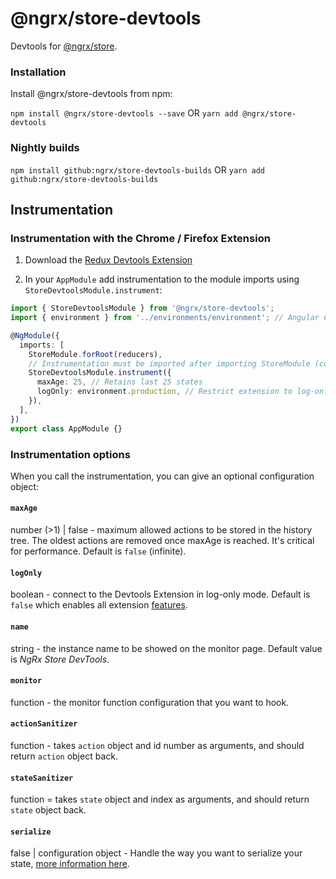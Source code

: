 # @ngrx/store-devtools

Devtools for [@ngrx/store](../store/README.md).

### Installation

Install @ngrx/store-devtools from npm:

`npm install @ngrx/store-devtools --save` OR `yarn add @ngrx/store-devtools`

### Nightly builds

`npm install github:ngrx/store-devtools-builds` OR `yarn add github:ngrx/store-devtools-builds`

## Instrumentation

### Instrumentation with the Chrome / Firefox Extension

1.  Download the [Redux Devtools Extension](http://zalmoxisus.github.io/redux-devtools-extension/)

2.  In your `AppModule` add instrumentation to the module imports using `StoreDevtoolsModule.instrument`:

```ts
import { StoreDevtoolsModule } from '@ngrx/store-devtools';
import { environment } from '../environments/environment'; // Angular CLI environemnt

@NgModule({
  imports: [
    StoreModule.forRoot(reducers),
    // Instrumentation must be imported after importing StoreModule (config is optional)
    StoreDevtoolsModule.instrument({
      maxAge: 25, // Retains last 25 states
      logOnly: environment.production, // Restrict extension to log-only mode
    }),
  ],
})
export class AppModule {}
```

### Instrumentation options

When you call the instrumentation, you can give an optional configuration object:

#### `maxAge`

number (>1) | false - maximum allowed actions to be stored in the history tree. The oldest actions are removed once maxAge is reached. It's critical for performance. Default is `false` (infinite).

#### `logOnly`

boolean - connect to the Devtools Extension in log-only mode. Default is `false` which enables all extension [features](https://github.com/zalmoxisus/redux-devtools-extension/blob/master/docs/API/Arguments.md#features).

#### `name`

string - the instance name to be showed on the monitor page. Default value is _NgRx Store DevTools_.

#### `monitor`

function - the monitor function configuration that you want to hook.

#### `actionSanitizer`

function - takes `action` object and id number as arguments, and should return `action` object back.

#### `stateSanitizer`

function = takes `state` object and index as arguments, and should return `state` object back.

#### `serialize`

false | configuration object - Handle the way you want to serialize your state, [more information here](https://github.com/zalmoxisus/redux-devtools-extension/blob/master/docs/API/Arguments.md#serialize).
